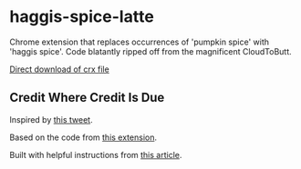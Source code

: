 haggis-spice-latte
==================

Chrome extension that replaces occurrences of 'pumpkin spice' with 'haggis
spice'. Code blatantly ripped off from the magnificent CloudToButt.

[Direct download of crx file](https://github.com/moss/haggis-spice-latte/blob/master/HaggisSpiceLatte.crx?raw=true)

Credit Where Credit Is Due
--------------------------

Inspired by [this tweet](https://twitter.com/tithenai/status/648132019243773953).

Based on the code from [this extension](https://github.com/panicsteve/cloud-to-butt).

Built with helpful instructions from
[this article](http://readwrite.com/2014/08/29/chrome-extension-build-your-own-caaaaarbs).
